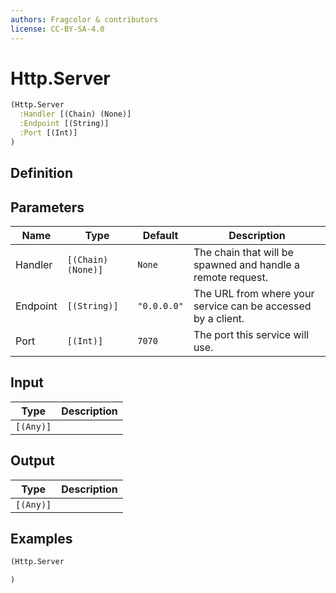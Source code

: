 ```yaml
---
authors: Fragcolor & contributors
license: CC-BY-SA-4.0
---
```



# Http.Server

```clojure
(Http.Server
  :Handler [(Chain) (None)]
  :Endpoint [(String)]
  :Port [(Int)]
)
```


## Definition




## Parameters

| Name | Type | Default | Description |
|------|------|---------|-------------|
| Handler | `[(Chain) (None)]` | `None` | The chain that will be spawned and handle a remote request. |
| Endpoint | `[(String)]` | `"0.0.0.0"` | The URL from where your service can be accessed by a client. |
| Port | `[(Int)]` | `7070` | The port this service will use. |


## Input

| Type | Description |
|------|-------------|
| `[(Any)]` |  |


## Output

| Type | Description |
|------|-------------|
| `[(Any)]` |  |


## Examples

```clojure
(Http.Server

)
```
